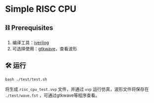 # Simple RISC CPU

## ⛓ Prerequisites

1. 编译工具：[iverilog](https://github.com/gtkwave/gtkwave)
2. 可选择使用：[gtkwave](https://github.com/gtkwave/gtkwave)，查看波形

## 🛠️ 运行

```shell
bash ./test/test.sh
```

将生成 `risc_cpu_test.vvp` 文件，并通过 `vvp` 运行仿真，波形文件将保存在 `./test/wave.fst` ，可通过gtkwave等程序查看。
